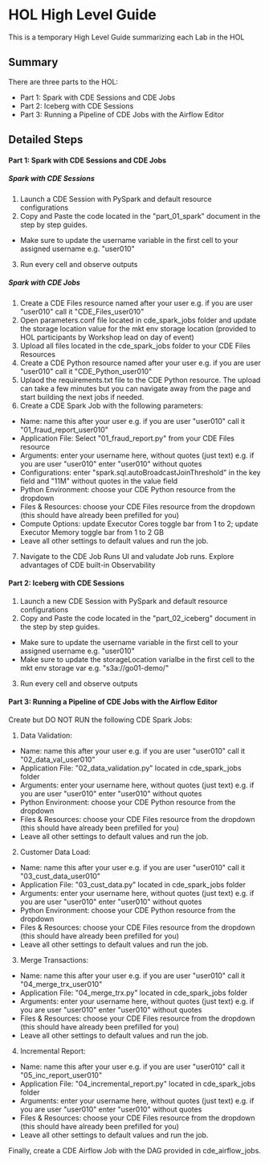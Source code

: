 # HOL High Level Guide

This is a temporary High Level Guide summarizing each Lab in the HOL

## Summary

There are three parts to the HOL:

* Part 1: Spark with CDE Sessions and CDE Jobs
* Part 2: Iceberg with CDE Sessions
* Part 3: Running a Pipeline of CDE Jobs with the Airflow Editor

## Detailed Steps

#### Part 1: Spark with CDE Sessions and CDE Jobs

##### Spark with CDE Sessions

1. Launch a CDE Session with PySpark and default resource configurations
2. Copy and Paste the code located in the "part_01_spark" document in the step by step guides.
  - Make sure to update the username variable in the first cell to your assigned username e.g. "user010"
3. Run every cell and observe outputs

##### Spark with CDE Jobs

1. Create a CDE Files resource named after your user e.g. if you are user "user010" call it "CDE_Files_user010"
2. Open parameters.conf file located in cde_spark_jobs folder and update the storage location value for the mkt env storage location (provided to HOL participants by Workshop lead on day of event)
3. Upload all files located in the cde_spark_jobs folder to your CDE Files Resources
4. Create a CDE Python resource named after your user e.g. if you are user "user010" call it "CDE_Python_user010"
5. Uplaod the requirements.txt file to the CDE Python resource. The upload can take a few minutes but you can navigate away from the page and start building the next jobs if needed.
6. Create a CDE Spark Job with the following parameters:
  - Name: name this after your user e.g. if you are user "user010" call it "01_fraud_report_user010"
  - Application File: Select "01_fraud_report.py" from your CDE Files resource
  - Arguments: enter your username here, without quotes (just text) e.g. if you are user "user010" enter "user010" without quotes
  - Configurations: enter "spark.sql.autoBroadcastJoinThreshold" in the key field and "11M" without quotes in the value field
  - Python Environment: choose your CDE Python resource from the dropdown
  - Files & Resources: choose your CDE Files resource from the dropdown (this should have already been prefilled for you)
  - Compute Options: update Executor Cores toggle bar from 1 to 2; update Executor Memory toggle bar from 1 to 2 GB
  - Leave all other settings to default values and run the job.
7. Navigate to the CDE Job Runs UI and valudate Job runs. Explore advantages of CDE built-in Observability

#### Part 2: Iceberg with CDE Sessions

1. Launch a new CDE Session with PySpark and default resource configurations
2. Copy and Paste the code located in the "part_02_iceberg" document in the step by step guides.
  - Make sure to update the username variable in the first cell to your assigned username e.g. "user010"
  - Make sure to update the storageLocation varialbe in the first cell to the mkt env storage var e.g. "s3a://go01-demo/"
3. Run every cell and observe outputs

#### Part 3: Running a Pipeline of CDE Jobs with the Airflow Editor

Create but DO NOT RUN the following CDE Spark Jobs:
1. Data Validation:
  - Name: name this after your user e.g. if you are user "user010" call it "02_data_val_user010"
  - Application File: "02_data_validation.py" located in cde_spark_jobs folder
  - Arguments: enter your username here, without quotes (just text) e.g. if you are user "user010" enter "user010" without quotes
  - Python Environment: choose your CDE Python resource from the dropdown
  - Files & Resources: choose your CDE Files resource from the dropdown (this should have already been prefilled for you)
  - Leave all other settings to default values and run the job.
2. Customer Data Load:
  - Name: name this after your user e.g. if you are user "user010" call it "03_cust_data_user010"
  - Application File: "03_cust_data.py" located in cde_spark_jobs folder
  - Arguments: enter your username here, without quotes (just text) e.g. if you are user "user010" enter "user010" without quotes
  - Python Environment: choose your CDE Python resource from the dropdown
  - Files & Resources: choose your CDE Files resource from the dropdown (this should have already been prefilled for you)
  - Leave all other settings to default values and run the job.
3. Merge Transactions:
  - Name: name this after your user e.g. if you are user "user010" call it "04_merge_trx_user010"
  - Application File: "04_merge_trx.py" located in cde_spark_jobs folder
  - Arguments: enter your username here, without quotes (just text) e.g. if you are user "user010" enter "user010" without quotes
  - Files & Resources: choose your CDE Files resource from the dropdown (this should have already been prefilled for you)
  - Leave all other settings to default values and run the job.  
4. Incremental Report:
  - Name: name this after your user e.g. if you are user "user010" call it "05_inc_report_user010"
  - Application File: "04_incremental_report.py" located in cde_spark_jobs folder
  - Arguments: enter your username here, without quotes (just text) e.g. if you are user "user010" enter "user010" without quotes
  - Files & Resources: choose your CDE Files resource from the dropdown (this should have already been prefilled for you)
  - Leave all other settings to default values and run the job.  

Finally, create a CDE Airflow Job with the DAG provided in cde_airflow_jobs.
